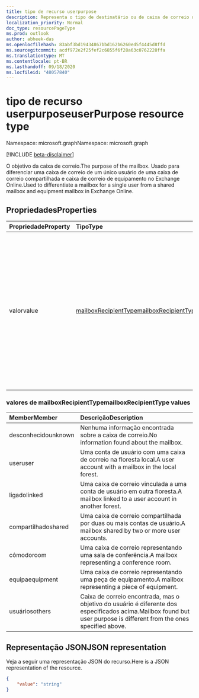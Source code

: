 ```yaml
---
title: tipo de recurso userpurpose
description: Representa o tipo de destinatário ou de caixa de correio do usuário no Exchange Online.
localization_priority: Normal
doc_type: resourcePageType
ms.prod: outlook
author: abheek-das
ms.openlocfilehash: 83abf3bd19434867bbd162b6260ed5f4445d8ffd
ms.sourcegitcommit: acdf972e2f25fef2c6855f6f28a63c0762228ffa
ms.translationtype: MT
ms.contentlocale: pt-BR
ms.lasthandoff: 09/18/2020
ms.locfileid: "48057840"
---
```

# <a name="userpurpose-resource-type"></a><span data-ttu-id="5e44f-103">tipo de recurso userpurpose</span><span class="sxs-lookup"><span data-stu-id="5e44f-103">userPurpose resource type</span></span>

<span data-ttu-id="5e44f-104">Namespace: microsoft.graph</span><span class="sxs-lookup"><span data-stu-id="5e44f-104">Namespace: microsoft.graph</span></span>

[!INCLUDE [beta-disclaimer](../../includes/beta-disclaimer.md)]

<span data-ttu-id="5e44f-105">O objetivo da caixa de correio.</span><span class="sxs-lookup"><span data-stu-id="5e44f-105">The purpose of the mailbox.</span></span> <span data-ttu-id="5e44f-106">Usado para diferenciar uma caixa de correio de um único usuário de uma caixa de correio compartilhada e caixa de correio de equipamento no Exchange Online.</span><span class="sxs-lookup"><span data-stu-id="5e44f-106">Used to differentiate a mailbox for a single user from a shared mailbox and equipment mailbox in Exchange Online.</span></span>


## <a name="properties"></a><span data-ttu-id="5e44f-107">Propriedades</span><span class="sxs-lookup"><span data-stu-id="5e44f-107">Properties</span></span>
|<span data-ttu-id="5e44f-108">Propriedade</span><span class="sxs-lookup"><span data-stu-id="5e44f-108">Property</span></span>|<span data-ttu-id="5e44f-109">Tipo</span><span class="sxs-lookup"><span data-stu-id="5e44f-109">Type</span></span>|<span data-ttu-id="5e44f-110">Descrição</span><span class="sxs-lookup"><span data-stu-id="5e44f-110">Description</span></span>|
|:---------------|:--------|:----------|
|<span data-ttu-id="5e44f-111">valor</span><span class="sxs-lookup"><span data-stu-id="5e44f-111">value</span></span>|[<span data-ttu-id="5e44f-112">mailboxRecipientType</span><span class="sxs-lookup"><span data-stu-id="5e44f-112">mailboxRecipientType</span></span>](#mailboxrecipienttype-values)|<span data-ttu-id="5e44f-113">Representa o tipo de destinatário ou de caixa de correio do usuário no Exchange Online.</span><span class="sxs-lookup"><span data-stu-id="5e44f-113">Represents the user's recipient or mailbox type in Exchange Online.</span></span> <span data-ttu-id="5e44f-114">Os valores possíveis são: `unknown` , `user` , `linked` , `shared` , `room` , `equipment` e `others` .</span><span class="sxs-lookup"><span data-stu-id="5e44f-114">Possible values are: `unknown`, `user`, `linked`, `shared`, `room`, `equipment`, and `others`.</span></span> <span data-ttu-id="5e44f-115">Consulte a próxima seção para obter mais informações.</span><span class="sxs-lookup"><span data-stu-id="5e44f-115">See the next section for more information.</span></span>|

### <a name="mailboxrecipienttype-values"></a><span data-ttu-id="5e44f-116">valores de mailboxRecipientType</span><span class="sxs-lookup"><span data-stu-id="5e44f-116">mailboxRecipientType values</span></span>
|<span data-ttu-id="5e44f-117">Member</span><span class="sxs-lookup"><span data-stu-id="5e44f-117">Member</span></span>|<span data-ttu-id="5e44f-118">Descrição</span><span class="sxs-lookup"><span data-stu-id="5e44f-118">Description</span></span>|
|:---------------|:--------|
|<span data-ttu-id="5e44f-119">desconhecido</span><span class="sxs-lookup"><span data-stu-id="5e44f-119">unknown</span></span>|<span data-ttu-id="5e44f-120">Nenhuma informação encontrada sobre a caixa de correio.</span><span class="sxs-lookup"><span data-stu-id="5e44f-120">No information found about the mailbox.</span></span>|
|<span data-ttu-id="5e44f-121">user</span><span class="sxs-lookup"><span data-stu-id="5e44f-121">user</span></span>|<span data-ttu-id="5e44f-122">Uma conta de usuário com uma caixa de correio na floresta local.</span><span class="sxs-lookup"><span data-stu-id="5e44f-122">A user account with a mailbox in the local forest.</span></span>|
|<span data-ttu-id="5e44f-123">ligado</span><span class="sxs-lookup"><span data-stu-id="5e44f-123">linked</span></span>|<span data-ttu-id="5e44f-124">Uma caixa de correio vinculada a uma conta de usuário em outra floresta.</span><span class="sxs-lookup"><span data-stu-id="5e44f-124">A mailbox linked to a user account in another forest.</span></span>|
|<span data-ttu-id="5e44f-125">compartilhado</span><span class="sxs-lookup"><span data-stu-id="5e44f-125">shared</span></span>|<span data-ttu-id="5e44f-126">Uma caixa de correio compartilhada por duas ou mais contas de usuário.</span><span class="sxs-lookup"><span data-stu-id="5e44f-126">A mailbox shared by two or more user accounts.</span></span>|
|<span data-ttu-id="5e44f-127">cômodo</span><span class="sxs-lookup"><span data-stu-id="5e44f-127">room</span></span>|<span data-ttu-id="5e44f-128">Uma caixa de correio representando uma sala de conferência.</span><span class="sxs-lookup"><span data-stu-id="5e44f-128">A mailbox representing a conference room.</span></span>|
|<span data-ttu-id="5e44f-129">equipa</span><span class="sxs-lookup"><span data-stu-id="5e44f-129">equipment</span></span>|<span data-ttu-id="5e44f-130">Uma caixa de correio representando uma peça de equipamento.</span><span class="sxs-lookup"><span data-stu-id="5e44f-130">A mailbox representing a piece of equipment.</span></span>|
|<span data-ttu-id="5e44f-131">usuários</span><span class="sxs-lookup"><span data-stu-id="5e44f-131">others</span></span>|<span data-ttu-id="5e44f-132">Caixa de correio encontrada, mas o objetivo do usuário é diferente dos especificados acima.</span><span class="sxs-lookup"><span data-stu-id="5e44f-132">Mailbox found but user purpose is different from the ones specified above.</span></span>|

## <a name="json-representation"></a><span data-ttu-id="5e44f-133">Representação JSON</span><span class="sxs-lookup"><span data-stu-id="5e44f-133">JSON representation</span></span>

<span data-ttu-id="5e44f-134">Veja a seguir uma representação JSON do recurso.</span><span class="sxs-lookup"><span data-stu-id="5e44f-134">Here is a JSON representation of the resource.</span></span>

<!-- {
  "blockType": "resource",
  "optionalProperties": [

  ],
  "@odata.type": "microsoft.graph.userPurpose"
}-->

```json
{
    "value": "string"
}

```

<!-- uuid: 8fcb5dbc-d5aa-4681-8e31-b001d5168d79
2015-10-25 14:57:30 UTC -->
<!--
{
  "type": "#page.annotation",
  "description": "userPurpose resource",
  "keywords": "",
  "section": "documentation",
  "tocPath": "",
  "suppressions": []
}
-->



